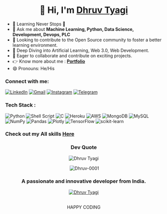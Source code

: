 
<h1 align="center">👋 Hi, I'm <a href="https://www.linkedin.com/in/dhruvtyagi15/" target="_blank"> Dhruv Tyagi </a></h1>

- 🌱 Learning Never Stops 🚀
- 👋 Ask me about **Machine Learning, Python, Data Science, Development, Devops, PLC**
- 🎯 Looking to contribute to the Open Source community to foster a better learning environment.
- 🔭 Deep Diving into Artificial Learning, Web 3.0, Web Development.
- 🌱 Eager to collaborate and contribute on exciting projects.
- 👉  Know more about me  : **<a href="https://bento.me/dhruv-codes" target="_blank">Portfolio</a>**
- 😄 Pronouns: He/His

<h3 align="left">Connect with me:</h3>
<div align="left">
  <a href="https://www.linkedin.com/in/dhruvtyagi15/"><img alt="LinkedIn" src="https://img.shields.io/badge/linkedin-%230077B5.svg?style=for-the-badge&logo=linkedin&logoColor=white"/></a>
  <a href="mailto:dhruvtyagionly1@gmail.com"><img alt="Gmail" src="https://img.shields.io/badge/Gmail-D14836?style=for-the-badge&logo=gmail&logoColor=white"/></a>
   <a href="https://www.instagram.com/iamdhruv.tyagi"><img alt="Instagram" src="https://img.shields.io/badge/Instagram-E4405F?style=for-the-badge&logo=instagram&logoColor=white"/></a>
  <a href="https://t.me/dhruv_tyagi_1"><img alt="Telegram" src="https://img.shields.io/badge/Telegram-2CA5E0?style=for-the-badge&logo=telegram&logoColor=white" /></a>
</div>


### Tech Stack :
![Python](https://img.shields.io/badge/python-3670A0?style=for-the-badge&logo=python&logoColor=ffdd54) ![Shell Script](https://img.shields.io/badge/shell_script-%23121011.svg?style=for-the-badge&logo=gnu-bash&logoColor=white) ![C](https://img.shields.io/badge/c-%2300599C.svg?style=for-the-badge&logo=c&logoColor=white) ![Heroku](https://img.shields.io/badge/heroku-%23430098.svg?style=for-the-badge&logo=heroku&logoColor=white) ![AWS](https://img.shields.io/badge/AWS-%23FF9900.svg?style=for-the-badge&logo=amazon-aws&logoColor=white) ![MongoDB](https://img.shields.io/badge/MongoDB-%234ea94b.svg?style=for-the-badge&logo=mongodb&logoColor=white) ![MySQL](https://img.shields.io/badge/mysql-%2300f.svg?style=for-the-badge&logo=mysql&logoColor=white) ![NumPy](https://img.shields.io/badge/numpy-%23013243.svg?style=for-the-badge&logo=numpy&logoColor=white) ![Pandas](https://img.shields.io/badge/pandas-%23150458.svg?style=for-the-badge&logo=pandas&logoColor=white) ![Plotly](https://img.shields.io/badge/Plotly-%233F4F75.svg?style=for-the-badge&logo=plotly&logoColor=white) ![TensorFlow](https://img.shields.io/badge/TensorFlow-%23FF6F00.svg?style=for-the-badge&logo=TensorFlow&logoColor=white) ![scikit-learn](https://img.shields.io/badge/scikit--learn-%23F7931E.svg?style=for-the-badge&logo=scikit-learn&logoColor=white)
<br>
### Check out my All skills **<a href="https://dhruv-portfolio-mu.vercel.app/" target="_blank">Here</a>**




<h3 align="center"> Dev Quote </h3>
<div align="center">
<p><img align="center" src="https://quotes-github-readme.vercel.app/api?type=horizontal&theme=radical" alt="Dhruv Tyagi" /></p>
  </div>

<p align="center">&nbsp;<img align="center" src="https://github-stats-alpha.vercel.app/api?username=Dhruv-0001&cc=504&tc=BD2&ic=EC3&bc=000" alt="Dhruv-0001" /></p>
<h3 align="center">A passionate and innovative developer from India.</h3>





<div align="center">
  <a href="https://buymeacoffee.com/https://www.buymeacoffee.com/DhruvTyagi" target="_blank"><img align="center" src="https://img.shields.io/badge/Buy%20Me%20a%20Coffee-ffdd00?style=for-the-badge&logo=buy-me-a-coffee&logoColor=black" alt="Dhruv Tyagi" /></a>
  <br></br>
  <p>HAPPY CODING</p>
  </div>
  

